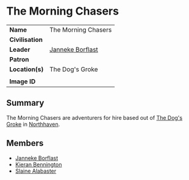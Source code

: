 # The Morning Chasers

|||
| --- | --- |
| **Name** | The Morning Chasers | organisation.2
| **Civilisation** | |
| **Leader** | [Janneke Borflast](../characters/janneke-borflast.md) |
| **Patron** | |
| **Location(s)** | The Dog's Groke |
|||
| **Image ID** | |

## Summary

The Morning Chasers are adventurers for hire based out of [The Dog's Groke](../places/buildings/inns-taverns/the-dogs-groke.md) in [Northhaven](../places/cities/northhaven.md).

## Members

- [Janneke Borflast](../characters/janneke-borflast.md)
- [Kieran Bennington](../characters/kieran-bennington.md)
- [Slaine Alabaster](../characters/slaine-alabaster.md)
